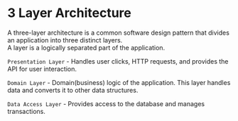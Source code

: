 # 3 Layer Architecture

A three-layer architecture is a common software design pattern that divides an application into three distinct layers.<br>
A layer is a logically separated part of the application.

`Presentation Layer` - Handles user clicks, HTTP requests, and provides the API for user interaction. 

`Domain Layer` - Domain(business) logic of the application. This layer handles data and converts it to other data structures.

`Data Access Layer` - Provides access to the database and manages transactions.


<hidden style="display:none">
@startuml
component "Presentation Layer" {
}
component "Domain Layer" {
}
component "Data Access Layer" {
}

"Presentation Layer" --> "Domain Layer"
"Domain Layer" --> "Data Access Layer"

@enduml
</hidden>


<svg xmlns="http://www.w3.org/2000/svg" xmlns:xlink="http://www.w3.org/1999/xlink" contentStyleType="text/css" data-diagram-type="CLASS" height="271px" preserveAspectRatio="none" style="width:184px;height:271px;background:#FFFFFF;" version="1.1" viewBox="0 0 184 271" width="184px" zoomAndPan="magnify"><defs/><g><!--entity Presentation Layer--><g id="elem_Presentation Layer"><rect fill="#F1F1F1" height="46.2969" rx="2.5" ry="2.5" style="stroke:#181818;stroke-width:0.5;" width="171.9609" x="7" y="7"/><rect fill="#F1F1F1" height="10" style="stroke:#181818;stroke-width:0.5;" width="15" x="158.9609" y="12"/><rect fill="#F1F1F1" height="2" style="stroke:#181818;stroke-width:0.5;" width="4" x="156.9609" y="14"/><rect fill="#F1F1F1" height="2" style="stroke:#181818;stroke-width:0.5;" width="4" x="156.9609" y="18"/><text fill="#000000" font-family="sans-serif" font-size="14" lengthAdjust="spacing" textLength="131.9609" x="22" y="39.9951">Presentation Layer</text></g><!--entity Domain Layer--><g id="elem_Domain Layer"><rect fill="#F1F1F1" height="46.2969" rx="2.5" ry="2.5" style="stroke:#181818;stroke-width:0.5;" width="137.8086" x="24.08" y="113.3"/><rect fill="#F1F1F1" height="10" style="stroke:#181818;stroke-width:0.5;" width="15" x="141.8886" y="118.3"/><rect fill="#F1F1F1" height="2" style="stroke:#181818;stroke-width:0.5;" width="4" x="139.8886" y="120.3"/><rect fill="#F1F1F1" height="2" style="stroke:#181818;stroke-width:0.5;" width="4" x="139.8886" y="124.3"/><text fill="#000000" font-family="sans-serif" font-size="14" lengthAdjust="spacing" textLength="97.8086" x="39.08" y="146.2951">Domain Layer</text></g><!--entity Data Access Layer--><g id="elem_Data Access Layer"><rect fill="#F1F1F1" height="46.2969" rx="2.5" ry="2.5" style="stroke:#181818;stroke-width:0.5;" width="169.5342" x="8.21" y="219.59"/><rect fill="#F1F1F1" height="10" style="stroke:#181818;stroke-width:0.5;" width="15" x="157.7442" y="224.59"/><rect fill="#F1F1F1" height="2" style="stroke:#181818;stroke-width:0.5;" width="4" x="155.7442" y="226.59"/><rect fill="#F1F1F1" height="2" style="stroke:#181818;stroke-width:0.5;" width="4" x="155.7442" y="230.59"/><text fill="#000000" font-family="sans-serif" font-size="14" lengthAdjust="spacing" textLength="129.5342" x="23.21" y="252.5851">Data Access Layer</text></g><!--link Presentation Layer to Domain Layer--><g id="link_Presentation Layer_Domain Layer"><path codeLine="8" d="M92.98,53.78 C92.98,71.27 92.98,89.38 92.98,106.86 " fill="none" id="Presentation Layer-to-Domain Layer" style="stroke:#181818;stroke-width:1;"/><polygon fill="#181818" points="92.98,112.86,96.98,103.86,92.98,107.86,88.98,103.86,92.98,112.86" style="stroke:#181818;stroke-width:1;"/></g><!--link Domain Layer to Data Access Layer--><g id="link_Domain Layer_Data Access Layer"><path codeLine="9" d="M92.98,160.08 C92.98,177.57 92.98,195.67 92.98,213.15 " fill="none" id="Domain Layer-to-Data Access Layer" style="stroke:#181818;stroke-width:1;"/><polygon fill="#181818" points="92.98,219.15,96.98,210.15,92.98,214.15,88.98,210.15,92.98,219.15" style="stroke:#181818;stroke-width:1;"/></g><!--SRC=[IyxFBSZFIyqhKL0AA4ej1Z8IIpBpynHy4YjJYvGKghbgkP8HIbpoSnCpSKecbYGgE2OdfnON8wlWmcgmhguTcd5SQAP3L62O2G00]--></g></svg>

### Note
`Presentation Layer` can initiate calls to code from `Domain Layer`, not vice versa.
`Domain Layer` can initiate calls to code from `Data Access Layer`, not vice versa.